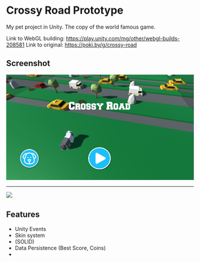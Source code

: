 # Crossy Road Prototype
My pet project in Unity. The copy of the world famous game.

Link to WebGL building: https://play.unity.com/mg/other/webgl-builds-208581
Link to original: https://poki.by/g/crossy-road
## Screenshot

<img src="img/Menu.jpg" width="720">

____

<img src="img/Game.jpg" width="720">

## Features
+ Unity Events
+ Skin system
+ (SOLID)
+ Data Persistence (Best Score, Coins)
+ 
